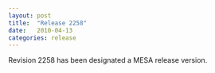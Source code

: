 ```yaml
---
layout: post
title:  "Release 2258"
date:   2010-04-13
categories: release
---
```


Revision 2258 has been designated a MESA release version.
